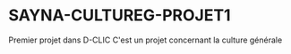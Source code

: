 # SAYNA-CULTUREG-PROJET1
Premier projet dans D-CLIC
C'est un projet concernant la culture générale 
